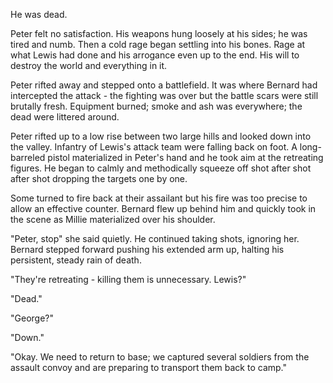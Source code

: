 He was dead.

Peter felt no satisfaction. His weapons hung loosely at his sides; he was tired and numb. Then a cold rage began settling into his bones. Rage at what Lewis had done and his arrogance even up to the end. His will to destroy the world and everything in it.

Peter rifted away and stepped onto a battlefield. It was where Bernard had intercepted the attack - the fighting was over but the battle scars were still brutally fresh. Equipment burned; smoke and ash was everywhere; the dead were littered around.

Peter rifted up to a low rise between two large hills and looked down into the valley. Infantry of Lewis's attack team were falling back on foot. A long-barreled pistol materialized in Peter's hand and he took aim at the retreating figures. He began to calmly and methodically squeeze off shot after shot after shot dropping the targets one by one.

Some turned to fire back at their assailant but his fire was too precise to allow an effective counter. Bernard flew up behind him and quickly took in the scene as Millie materialized over his shoulder.

"Peter, stop" she said quietly. He continued taking shots, ignoring her. Bernard stepped forward pushing his extended arm up, halting his persistent, steady rain of death.

"They're retreating - killing them is unnecessary. Lewis?"

"Dead."

"George?"

"Down."

"Okay. We need to return to base; we captured several soldiers from the assault convoy and are preparing to transport them back to camp."